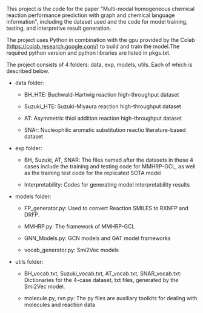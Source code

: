 This project is the code for the paper "Multi-modal homogeneous chemical reaction performance prediction with graph and chemical language information", including the dataset used and the code for model training, testing, and interpretive result generation.

The project uses Python in combination with the gpu provided by the Colab (https://colab.research.google.com/) to build and train the model.The required python version and python libraries are listed in pkgs.txt.

The project consists of 4 folders: data, exp, models, utils. Each of which is described below.

* data folder:

  * BH_HTE: Buchwald-Hartwig reaction high-throughput dataset

  * Suzuki_HTE: Suzuki-Miyaura reaction high-throughput dataset

  * AT: Asymmetric thiol addition reaction high-throughput dataset

  * SNAr: Nucleophilic aromatic substitution reactio literature-based dataset

* exp folder:

  * BH, Suzuki, AT, SNAR: The files named after the datasets in these 4 cases include the training and testing code for MMHRP-GCL, as well as the training test code for the replicated SOTA model

  * Interpretability: Codes for generating model interpretability results

* models folder:

  * FP_generator.py: Used to convert Reaction SMILES to RXNFP and DRFP.

  * MMHRP.py: The framework of MMHRP-GCL

  * GNN_Models.py: GCN models and GAT model frameworks

  * vocab_generator.py: Smi2Vec models


* utils folder: 

  * BH_vocab.txt, Suzuki_vocab.txt, AT_vocab.txt, SNAR_vocab.txt: Dictionaries for the 4-case dataset, txt files, generated by the Smi2Vec model. 

  * molecule.py, rxn.py: The py files are auxiliary toolkits for dealing with molecules and reaction data


